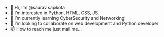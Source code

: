 - 👋 Hi, I’m @saurav sapkota
- 👀 I’m interested in Python, HTML, CSS, JS.
- 🌱 I’m currently learning CyberSecurity and Networking!
- 💞️ I’m looking to collaborate on web development and Python developer
- 📫 How to reach me just mail me...

<!---
saurav-3001N/saurav-3001N is a ✨ special ✨ repository because its `README.md` (this file) appears on your GitHub profile.
You can click the Preview link to take a look at your changes.
--->
